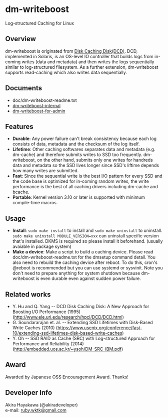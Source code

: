 # dm-writeboost
Log-structured Caching for Linux

## Overview
dm-writeboost is originated from [Disk Caching Disk(DCD)](http://www.ele.uri.edu/research/hpcl/DCD/DCD.html).
DCD, implemented in Solaris, is an OS-level IO controller that builds logs from in-coming writes
(data and metadata) and then writes the logs sequentially similar to log-structured filesystem.
As a further extension, dm-writeboost supports read-caching which also writes data sequentially.

## Documents
- doc/dm-writeboost-readme.txt  
- [dm-writeboost-internal](https://docs.google.com/presentation/d/1mDh5ct3OR-eRxBbci3LQgaTvUFx9WTLw-kkBxNBeTD8/edit?usp=sharing)  
- [dm-writeboost-for-admin](https://docs.google.com/presentation/d/1v-L8Ma138o7jNBFqRl0epyc1Lji3XhUH1RGj8p7DVe8/edit?usp=sharing)

## Features
* **Durable**: Any power failure can't break consistency because each log consists of data, metadata and
  the checksum of the log itself.  
* **Lifetime**: Other caching softwares separates data and metadata (e.g. dm-cache) and therefore submits writes
  to SSD too frequently. dm-writeboost, on the other hand, submits only one writes for handreds data and metadata
  so the SSD lives longer since SSD's liftime depends how many writes are submitted.  
* **Fast**: Since the sequential write is the best I/O pattern for every SSD and the code base is optimized for
  in-coming random writes, the write performance is the best of all caching drivers including dm-cache and
  bcache.  
* **Portable**: Kernel version 3.10 or later is supported with minimum compile-time macros.

## Usage
- **Install**: `sudo make install` to install and `sudo make uninstall` to uninstall.
  `sudo make uninstall MODULE_VERSION=xxx` can uninstall specific version that's installed.
  DKMS is required so please install it beforehand. (usually avaiable in package system)
- **Make a device**: Make a script to build a caching device. Please read doc/dm-writeboost-readme.txt for
  the dmsetup command detail.
  You also need to rebuild the caching device after reboot. To do this, cron's @reboot
  is recommended but you can use systemd or sysvinit. Note you don't need to prepare anything
  for system shutdown because dm-writeboost is even durable even against sudden power failure.

## Related works
* Y. Hu and Q. Yang -- DCD Disk Caching Disk: A New Approach for Boosting I/O Performance (1995)
  (http://www.ele.uri.edu/research/hpcl/DCD/DCD.html)  
* G. Soundararajan et. al. -- Extending SSD Lifetimes with Disk-Based Write Caches (2010)
  (https://www.usenix.org/conference/fast-10/extending-ssd-lifetimes-disk-based-write-caches)  
* Y. Oh -- SSD RAID as Cache (SRC) with Log-structured Approach for Performance and Reliability (2014)
  (http://embedded.uos.ac.kr/~ysoh/DM-SRC-IBM.pdf)

## Award
Awarded by Japanese OSS Encouragement Award. Thanks!

## Developer Info
Akira Hayakawa (@akiradeveloper)  
e-mail: ruby.wktk@gmail.com
